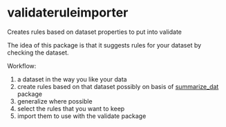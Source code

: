 # validateruleimporter

Creates rules based on dataset properties to put into validate

The idea of this package is that it suggests rules for your dataset by checking the dataset. 

Workflow: 

1. a dataset in the way you like your data
2. create rules based on that dataset 
      possibly on basis of [summarize_dat](https://github.com/RMHogervorst/summarize_dat) package
3. generalize where possible
4. select the rules that you want to keep
5. import them to use with the validate package
